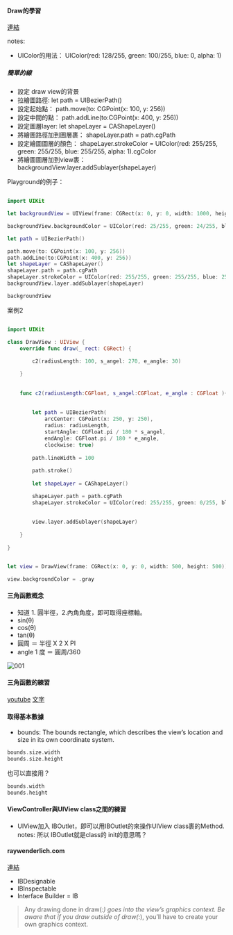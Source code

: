 #### Draw的學習
[連結](https://medium.com/彼得潘的-swift-ios-app-開發教室/ios13-app-swift5-實例說明-使用-uibezierpath來繪製圖案-cc192b3addc5)

notes: 
- UIColor的用法： UIColor(red: 128/255, green: 100/255, blue: 0, alpha: 1) 

##### 簡單的線
- 設定 draw view的背景
- 拉繪圖路徑: let path = UIBezierPath() 
- 設定起始點： path.move(to: CGPoint(x: 100, y: 256))
- 設定中間的點： path.addLine(to:CGPoint(x: 400, y: 256))
- 設定圖層layer: let shapeLayer = CAShapeLayer()
- 將繪圖路徑加到圖層裹： shapeLayer.path = path.cgPath
- 設定繪圖圖層的顏色： shapeLayer.strokeColor = UIColor(red: 255/255, green: 255/255, blue: 255/255, alpha: 1).cgColor
- 將繪圖圖層加到view裹： backgroundView.layer.addSublayer(shapeLayer)

Playground的例子：
```Swift

import UIKit

let backgroundView = UIView(frame: CGRect(x: 0, y: 0, width: 1000, height: 1000))

backgroundView.backgroundColor = UIColor(red: 25/255, green: 24/255, blue: 250/255, alpha: 1)

let path = UIBezierPath()

path.move(to: CGPoint(x: 100, y: 256))
path.addLine(to:CGPoint(x: 400, y: 256))
let shapeLayer = CAShapeLayer()
shapeLayer.path = path.cgPath
shapeLayer.strokeColor = UIColor(red: 255/255, green: 255/255, blue: 255/255, alpha: 1).cgColor
backgroundView.layer.addSublayer(shapeLayer)

backgroundView


```

案例2

```Swift

import UIKit

class DrawView : UIView {
    override func draw(_ rect: CGRect) {
        
        c2(radiusLength: 100, s_angel: 270, e_angle: 30)

    }
    
    
    func c2(radiusLength:CGFloat, s_angel:CGFloat, e_angle : CGFloat ){
        
        
        let path = UIBezierPath(
            arcCenter: CGPoint(x: 250, y: 250),
            radius: radiusLength,
            startAngle: CGFloat.pi / 180 * s_angel,
            endAngle: CGFloat.pi / 180 * e_angle,
            clockwise: true)
        
        path.lineWidth = 100
        
        path.stroke()
       
        let shapeLayer = CAShapeLayer()

        shapeLayer.path = path.cgPath
        shapeLayer.strokeColor = UIColor(red: 255/255, green: 0/255, blue: 0/255, alpha: 1).cgColor
      
        
        view.layer.addSublayer(shapeLayer)
    
    }
    
}


let view = DrawView(frame: CGRect(x: 0, y: 0, width: 500, height: 500))

view.backgroundColor = .gray


```


#### 三角函數概念
- 知道 1. 圓半徑，2.內角角度，即可取得座標軸。
- sin(θ)
- cos(θ)
- tan(θ)
- 圓周 ＝ 半徑 X 2 X PI
- angle 1 度 ＝ 圓周/360


![001](https://user-images.githubusercontent.com/18608853/120089867-bdb0be80-c130-11eb-8de1-22d7d57e048e.jpg)

#### 三角函數的練習
[youtube](https://www.youtube.com/watch?v=G4D_EhPi7Qk&list=WL&index=227)
[文字](https://yasuoyuhao.medium.com/如何用swift畫圓-利用三角函數畫圓-53d5bd569c0f)
  


#### 取得基本數據

- bounds: The bounds rectangle, which describes the view’s location and size in its own coordinate system.

```Swift
bounds.size.width
bounds.size.height
```
也可以直接用？
```Swift
bounds.width
bounds.height
```

#### ViewController與UIView class之間的練習
- UIView加入 IBOutlet，即可以用IBOutlet的來操作UIView class裹的Method.
notes: 所以 IBOutlet就是class的 init的意思嗎？



#### raywenderlich.com
[連結](https://www.raywenderlich.com/8003281-core-graphics-tutorial-getting-started)


- IBDesignable
- IBInspectable
- Interface Builder = IB


> Any drawing done in draw(_:) goes into the view’s graphics context. Be aware that if you draw outside of draw(_:), you’ll have to create your own graphics context.
